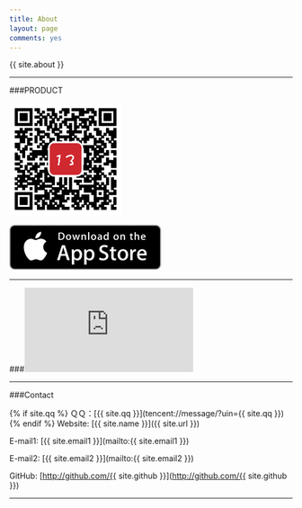 ```yaml
---
title: About
layout: page
comments: yes
---
```


{{ site.about }}

----

###PRODUCT

![](/image/app_thirteen.png)

[![](/image/AppStore.svg)](https://itunes.apple.com/us/app/thirteen!/id1072124511?ls=1&mt=8)


---------------------------------
###![RESUME](http://www.photoneray.com/resume/cv.pdf)

------------
###Contact

{% if site.qq %}
ＱＱ：[{{ site.qq }}](tencent://message/?uin={{ site.qq }})
{% endif %}
Website: [{{ site.name }}]({{ site.url }})

E-mail1: [{{ site.email1 }}](mailto:{{ site.email1 }})

E-mail2: [{{ site.email2 }}](mailto:{{ site.email2 }})

GitHub: [http://github.com/{{ site.github }}](http://github.com/{{ site.github }})

----
